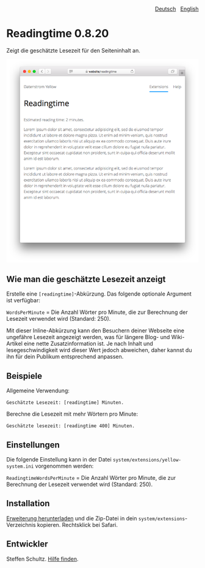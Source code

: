 <p align="right"><a href="README-de.md">Deutsch</a> &nbsp; <a href="README.md">English</a></p>

# Readingtime 0.8.20

Zeigt die geschätzte Lesezeit für den Seiteninhalt an.

<p align="center"><img src="readingtime-screenshot.png?raw=true" alt="Bildschirmfoto"></p>

## Wie man die geschätzte Lesezeit anzeigt

Erstelle eine `[readingtime]`-Abkürzung. Das folgende optionale Argument ist verfügbar: 

`WordsPerMinute` = Die Anzahl Wörter pro Minute, die zur Berechnung der Lesezeit verwendet wird (Standard: 250).

Mit dieser Inline-Abkürzung kann den Besuchern deiner Webseite eine ungefähre Lesezeit angezeigt werden, was für längere Blog- und Wiki-Artikel eine nette Zusatzinformation ist. Je nach Inhalt und lesegeschwindigkeit wird dieser Wert jedoch abweichen, daher kannst du ihn für dein Publikum entsprechend anpassen. 

## Beispiele

Allgemeine Verwendung: 

    Geschätzte Lesezeit: [readingtime] Minuten.

Berechne die Lesezeit mit mehr Wörtern pro Minute: 

    Geschätzte lesezeit: [readingtime 400] Minuten.

## Einstellungen

Die folgende Einstellung kann in der Datei `system/extensions/yellow-system.ini` vorgenommen werden:

`ReadingtimeWordsPerMinute` = Die Anzahl Wörter pro Minute, die zur Berechnung der Lesezeit verwendet wird (Standard: 250).

## Installation

[Erweiterung herunterladen](https://github.com/datenstrom/yellow-extensions/raw/master/zip/readingtime.zip) und die Zip-Datei in dein `system/extensions`-Verzeichnis kopieren. Rechtsklick bei Safari.

## Entwickler

Steffen Schultz. [Hilfe finden](https://github.com/schulle4u/yellow-extensions-schulle4u/issues).

